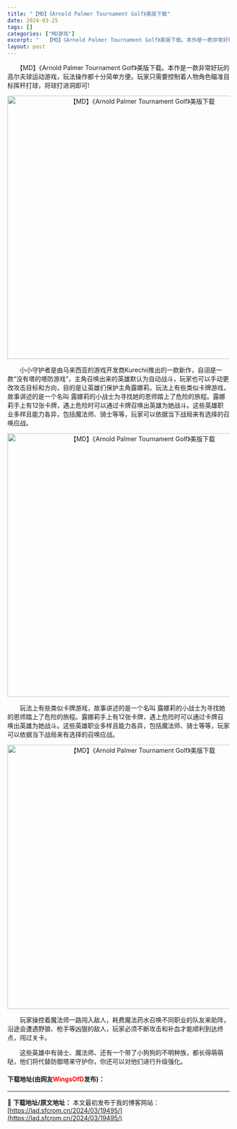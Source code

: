 ```yaml
---
title: "【MD】《Arnold Palmer Tournament Golf》美版下载"
date: 2024-03-25
tags: []
categories: ["MD游戏"]
excerpt: "　　【MD】《Arnold Palmer Tournament Golf》美版下载。本作是一款非常好玩的高尔夫球运动游戏，玩法操作都十分简单方便。玩家只需要控制着人物角色瞄准目标挥杆打球，将球打进洞即可! 　　小小守护者是由马来西亚的游戏开发商Kurechii推出的一款新作，自诩是一款&ldquo;&hellip;"
layout: post
---
```


 <p>　　【MD】《Arnold Palmer Tournament Golf》美版下载。本作是一款非常好玩的高尔夫球运动游戏，玩法操作都十分简单方便。玩家只需要控制着人物角色瞄准目标挥杆打球，将球打进洞即可!</p> <p align="center"><img align="" border="0" src="https://lad.sfcrom.cn/wp-content/uploads/2024/03/20240325_6601061d93057.png" width="596" alt="【MD】《Arnold Palmer Tournament Golf》美版下载" /></p> <p>　　小小守护者是由马来西亚的游戏开发商Kurechii推出的一款新作，自诩是一款&ldquo;没有塔的塔防游戏&rdquo;，主角召唤出来的英雄默认为自动战斗，玩家也可以手动更改攻击目标和方向，目的是让英雄们保护主角露娜莉。玩法上有些类似卡牌游戏，故事讲述的是一个名叫 露娜莉的小战士为寻找她的恩师踏上了危险的旅程。露娜莉手上有12张卡牌，遇上危险时可以通过卡牌召唤出英雄为她战斗。这些英雄职业多样且能力各异，包括魔法师、骑士等等，玩家可以依据当下战局来有选择的召唤应战。</p> <p align="center"><img align="" border="0" src="https://lad.sfcrom.cn/wp-content/uploads/2024/03/20240325_6601061e36bd3.png" width="597" alt="【MD】《Arnold Palmer Tournament Golf》美版下载" /></p> <p>　　玩法上有些类似卡牌游戏，故事讲述的是一个名叫 露娜莉的小战士为寻找她的恩师踏上了危险的旅程。露娜莉手上有12张卡牌，遇上危险时可以通过卡牌召唤出英雄为她战斗。这些英雄职业多样且能力各异，包括魔法师、骑士等等，玩家可以依据当下战局来有选择的召唤应战。</p> <p align="center"><img align="" border="0" src="https://lad.sfcrom.cn/wp-content/uploads/2024/03/20240325_6601061f0b6c4.png" width="598" alt="【MD】《Arnold Palmer Tournament Golf》美版下载" /></p> <p>　　玩家操控着魔法师一路闯入敌人，耗费魔法药水召唤不同职业的队友来助阵，沿途会遭遇野狼、枪手等凶狠的敌人，玩家必须不断攻击和补血才能顺利到达终点，闯过关卡。</p> <p>　　这些英雄中有骑士、魔法师、还有一个带了小狗狗的不明种族，都长得萌萌哒，他们将代替防御塔来守护你，你还可以对他们进行升级强化。</p> <p><h4>下载地址(由网友<font color="red">WingsOfD</font>发布)：</h4></p> 

---
📖 **下载地址/原文地址：** 本文最初发布于我的博客网站：[https://lad.sfcrom.cn/2024/03/19495/](https://lad.sfcrom.cn/2024/03/19495/)
